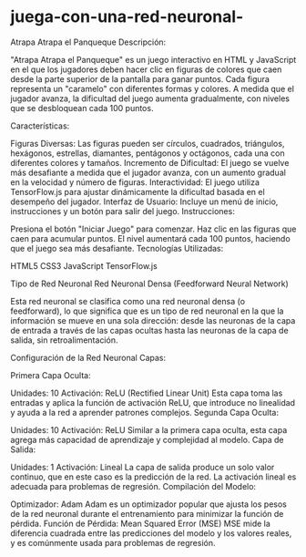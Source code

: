 # juega-con-una-red-neuronal-
Atrapa Atrapa el Panqueque
Descripción:

"Atrapa Atrapa el Panqueque" es un juego interactivo en HTML y JavaScript en el que los jugadores deben hacer clic en figuras de colores que caen desde la parte superior de la pantalla para ganar puntos. Cada figura representa un "caramelo" con diferentes formas y colores. A medida que el jugador avanza, la dificultad del juego aumenta gradualmente, con niveles que se desbloquean cada 100 puntos.

Características:

Figuras Diversas: Las figuras pueden ser círculos, cuadrados, triángulos, hexágonos, estrellas, diamantes, pentágonos y octágonos, cada una con diferentes colores y tamaños.
Incremento de Dificultad: El juego se vuelve más desafiante a medida que el jugador avanza, con un aumento gradual en la velocidad y número de figuras.
Interactividad: El juego utiliza TensorFlow.js para ajustar dinámicamente la dificultad basada en el desempeño del jugador.
Interfaz de Usuario: Incluye un menú de inicio, instrucciones y un botón para salir del juego.
Instrucciones:

Presiona el botón "Iniciar Juego" para comenzar.
Haz clic en las figuras que caen para acumular puntos.
El nivel aumentará cada 100 puntos, haciendo que el juego sea más desafiante.
Tecnologías Utilizadas:

HTML5
CSS3
JavaScript
TensorFlow.js



Tipo de Red Neuronal
Red Neuronal Densa (Feedforward Neural Network)

Esta red neuronal se clasifica como una red neuronal densa (o feedforward), lo que significa que es un tipo de red neuronal en la que la información se mueve en una sola dirección: desde las neuronas de la capa de entrada a través de las capas ocultas hasta las neuronas de la capa de salida, sin retroalimentación.

Configuración de la Red Neuronal
Capas:

Primera Capa Oculta:

Unidades: 10
Activación: ReLU (Rectified Linear Unit)
Esta capa toma las entradas y aplica la función de activación ReLU, que introduce no linealidad y ayuda a la red a aprender patrones complejos.
Segunda Capa Oculta:

Unidades: 10
Activación: ReLU
Similar a la primera capa oculta, esta capa agrega más capacidad de aprendizaje y complejidad al modelo.
Capa de Salida:

Unidades: 1
Activación: Lineal
La capa de salida produce un solo valor continuo, que en este caso es la predicción de la red. La activación lineal es adecuada para problemas de regresión.
Compilación del Modelo:

Optimizador: Adam
Adam es un optimizador popular que ajusta los pesos de la red neuronal durante el entrenamiento para minimizar la función de pérdida.
Función de Pérdida: Mean Squared Error (MSE)
MSE mide la diferencia cuadrada entre las predicciones del modelo y los valores reales, y es comúnmente usada para problemas de regresión.
